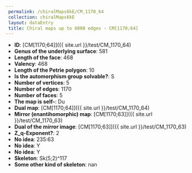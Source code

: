 ```yaml
--- 
 permalink: /chiralMaps6kE/CM_1170_64 
 collection: chiralMaps6kE
 layout: dataEntry
 title: Chiral maps up to 6000 edges - CM[1170;64]
---
```


- **ID**: [CM[1170;64]]({{ site.url }}/test/CM_1170_64)
- **Genus of the underlying surface**: 581
- **Length of the face**: 468
- **Valency**: 468
- **Length of the Petrie polygon**: 10
- **Is the automorphism group solvable?**: S
- **Number of vertices**: 5
- **Number of edges**: 1170
- **Number of faces**: 5
- **The map is self-**: Du
- **Dual map**: [CM[1170;64]]({{ site.url }}/test/CM_1170_64)
- **Mirror (enantihomorphic) map**: [CM[1170;63]]({{ site.url }}/test/CM_1170_63)
- **Dual of the mirror image**: [CM[1170;63]]({{ site.url }}/test/CM_1170_63)
- **Z_q-Exponent?**: 2
- **No idea**:  235:63
- **No idea**: Y
- **No idea**: Y
- **Skeleton**: Sk(5;2)^117
- **Some other kind of skeleton**: nan
